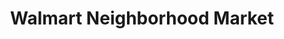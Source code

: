 ---
title: "Walmart Neighborhood Market"
url: /sarasota/walmart-neighborhood-market-north-tamiami-trail/
shop: supermarket
---